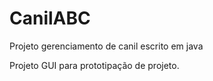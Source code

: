 # CanilABC
Projeto gerenciamento de canil escrito em java 

Projeto GUI para prototipação de projeto.
